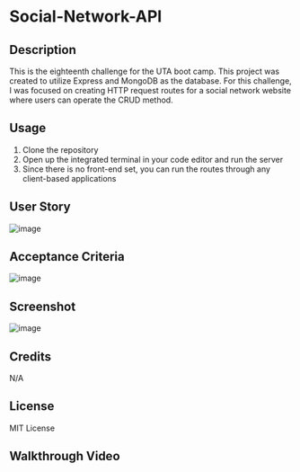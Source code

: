 # Social-Network-API

## Description 
This is the eighteenth challenge for the UTA boot camp. This project was created to utilize Express and MongoDB as the database. For this challenge, I was focused on creating HTTP request routes for a social network website where users can operate the CRUD method. 

## Usage 
1. Clone the repository
2. Open up the integrated terminal in your code editor and run the server 
3. Since there is no front-end set, you can run the routes through any client-based applications

## User Story
![image](https://github.com/Jaek23/Social-Network-API/assets/141678374/a6cb008a-873b-45a7-9913-de6fa053d057)

## Acceptance Criteria 
![image](https://github.com/Jaek23/Social-Network-API/assets/141678374/8efb1349-222b-42d2-be64-6a11d981cd4f)

## Screenshot
![image](https://github.com/Jaek23/Social-Network-API/assets/141678374/d617a844-d72d-420c-8954-7a0b533c149f)

## Credits
N/A

## License 
MIT License 

## Walkthrough Video 
